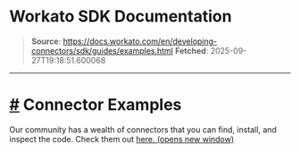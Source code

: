 # Workato SDK Documentation

> **Source**: https://docs.workato.com/en/developing-connectors/sdk/guides/examples.html
> **Fetched**: 2025-09-27T19:18:51.600068

---

# [#](<#connector-examples>) Connector Examples

Our community has a wealth of connectors that you can find, install, and inspect the code. Check them out [here. (opens new window)](<https://app.workato.com/browse/connectors>)
